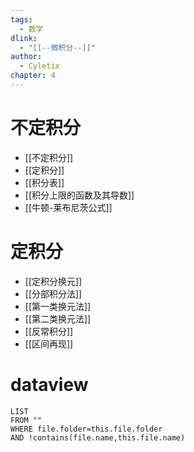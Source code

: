 ```yaml
---
tags:
  - 数学
dlink:
  - "[[--微积分--]]"
author:
  - Cyletix
chapter: 4
---
```

# 不定积分
- [[不定积分]]
- [[定积分]]
- [[积分表]]
- [[积分上限的函数及其导数]]
- [[牛顿-莱布尼茨公式]]

# 定积分
- [[定积分换元]]
- [[分部积分法]]
- [[第一类换元法]]
- [[第二类换元法]]
- [[反常积分]] 
- [[区间再现]]
# dataview
```dataview
LIST
FROM ""
WHERE file.folder=this.file.folder
AND !contains(file.name,this.file.name)
```